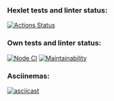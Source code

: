 ### Hexlet tests and linter status:
[![Actions Status](https://github.com/fdsaer/frontend-project-lvl1/workflows/hexlet-check/badge.svg)](https://github.com/fdsaer/frontend-project-lvl1/actions)
### Own tests and linter status:
[![Node CI](https://github.com/fdsaer/frontend-project-lvl1/actions/workflows/nodejs.yml/badge.svg)](https://github.com/fdsaer/frontend-project-lvl1/actions/workflows/nodejs.yml)
[![Maintainability](https://api.codeclimate.com/v1/badges/d70c940f9908ced7c721/maintainability)](https://codeclimate.com/github/fdsaer/frontend-project-lvl1/maintainability)
### Asciinemas:
[![asciicast](https://asciinema.org/a/EkbIelT4ojdqZumnpbDjBARH4.svg)](https://asciinema.org/a/EkbIelT4ojdqZumnpbDjBARH4)
